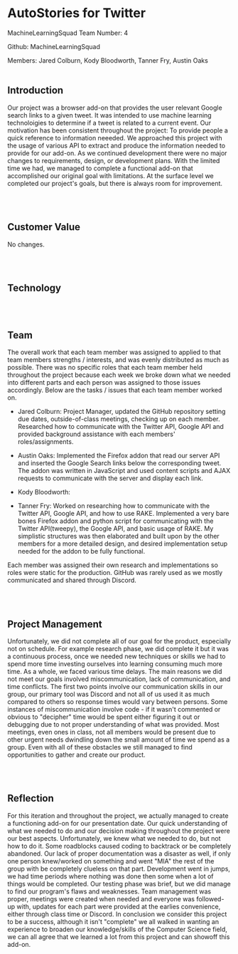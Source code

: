 <h1>AutoStories for Twitter</h1>

MachineLearningSquad
Team Number: 4

Github: MachineLearningSquad

Members: Jared Colburn, Kody Bloodworth, Tanner Fry, Austin Oaks
</br></br>
<h2>Introduction</h2>
Our project was a browser add-on that provides the user relevant Google search links to a given tweet. It was 
intended to use machine learning technoloigies to determine if a tweet is related to a current event. Our motivation
has been consistent throughout the project: To provide people a quick reference to information neeeded. We approached
this project with the usage of various API to extract and produce the information needed to provide for our add-on.
As we continued development there were no major changes to requirements, design, or development plans. With the limited
time we had, we managed to complete a functional add-on that accomplished our original goal with limitations. At the
surface level we completed our project's goals, but there is always room for improvement.

</br></br>
<h2>Customer Value</h2>

No changes.

</br></br>
<h2>Technology</h2>


</br></br>
<h2>Team</h2>

The overall work that each team member was assigned to applied to that team members strengths / interests, and was evenly distributed
as much as possible. There was no specific roles that each team member held throughout the project because each week we broke down
what we needed into different parts and each person was assigned to those issues accordingly. Below are the tasks / issues that each
team member worked on. 

- Jared Colburn: Project Manager, updated the GitHub repository setting due dates, outside-of-class meetings, checking up
on each member. Researched how to communicate with the Twitter API, Google API and provided background assistance with 
each members' roles/assignments.

- Austin Oaks: Implemented the Firefox addon that read our server API and inserted the Google Search links below the corresponding tweet. The addon was written in JavaScript and used content scripts and AJAX requests to communicate with the server and display each link. 

- Kody Bloodworth:

- Tanner Fry: Worked on researching how to communicate with the Twitter API, Google API, and how to use RAKE. Implemented a very bare
bones Firefox addon and python script for communicating with the Twitter API(tweepy), the Google API, and basic usage of RAKE. My
simplistic structures was then elaborated and built upon by the other members for a more detailed design, and desired implementation
setup needed for the addon to be fully functional.

Each member was assigned their own research and implementations so roles were static for the production. GitHub was rarely
used as we mostly communicated and shared through Discord.

</br></br>
<h2>Project Management</h2>
Unfortunately, we did not complete all of our goal for the product, especially not on schedule. For example research
phase, we did complete it but it was a continuous process, once we needed new techniques or skills we had to spend more 
time investing ourselves into learning consuming much more time. As a whole, we faced various time delays. The main
reasons we did not meet our goals involved miscommunication, lack of communication, and time conflicts. The first
two points involve our communication skills in our group, our primary tool was Discord and not all of us used it as much
compared to others so response times would vary between persons. Some instances of miscommunication involve code - if it
wasn't commented or obvious to "decipher" time would be spent either figuring it out or debugging due to not proper
understanding of what was provided. Most meetings, even ones in class, not all members would be present due to other
urgent needs dwindling down the small amount of time we spend as a group. Even with all of these obstacles we still
managed to find opportunities to gather and create our product.


</br></br>
<h2>Reflection</h2>
For this iteration and throughout the project, we actually managed to create a functioning add-on for our presentation
date. Our quick understanding of what we needed to do and our decision making throughout the project were our best
aspects. Unfortunately, we knew what we needed to do, but not how to do it. Some roadblocks caused coding to backtrack
or be completely abandoned. Our lack of proper documentation was a disaster as well, if only one person knew/worked on
something and went "MIA" the rest of the group with be completely clueless on that part. Development went in jumps, we
had time periods where nothing was done then some when a lot of things would be completed. Our testing phase was brief,
but we did manage to find our program's flaws and weaknesses. Team management was proper, meetings were created when
needed and everyone was followed-up with, updates for each part were provided at the earlies convenience, either through
class time or Discord. In conclusion we consider this project to be a success, although it isn't "complete" we all
walked in wanting an experience to broaden our knowledge/skills of the Computer Science field, we can all agree
that we learned a lot from this project and can showoff this add-on.
